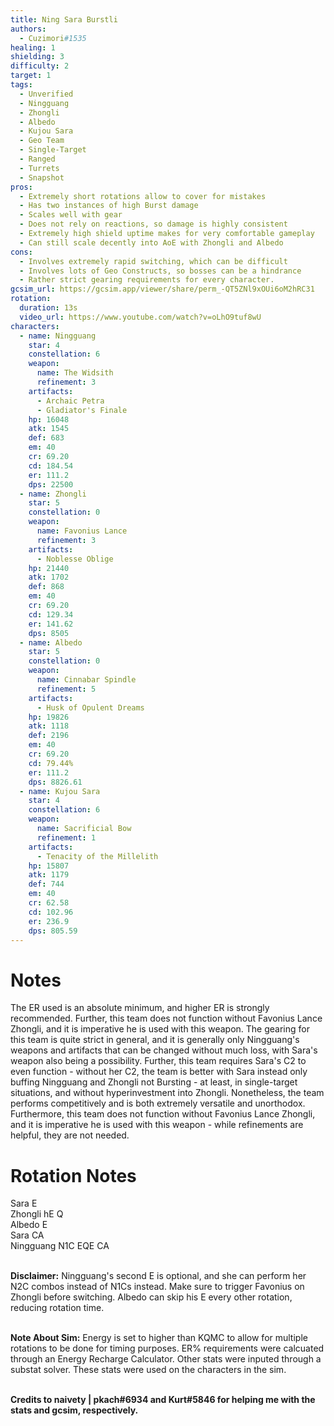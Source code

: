 ```yaml
---
title: Ning Sara Burstli
authors:
  - Cuzimori#1535
healing: 1
shielding: 3
difficulty: 2
target: 1
tags:
  - Unverified
  - Ningguang
  - Zhongli
  - Albedo
  - Kujou Sara
  - Geo Team
  - Single-Target
  - Ranged
  - Turrets
  - Snapshot
pros:
  - Extremely short rotations allow to cover for mistakes
  - Has two instances of high Burst damage
  - Scales well with gear
  - Does not rely on reactions, so damage is highly consistent
  - Extremely high shield uptime makes for very comfortable gameplay
  - Can still scale decently into AoE with Zhongli and Albedo
cons:
  - Involves extremely rapid switching, which can be difficult
  - Involves lots of Geo Constructs, so bosses can be a hindrance
  - Rather strict gearing requirements for every character.
gcsim_url: https://gcsim.app/viewer/share/perm_-QT5ZNl9xOUi6oM2hRC31
rotation:
  duration: 13s
  video_url: https://www.youtube.com/watch?v=oLhO9tuf8wU
characters:
  - name: Ningguang
    star: 4
    constellation: 6
    weapon:
      name: The Widsith
      refinement: 3
    artifacts:
      - Archaic Petra
      - Gladiator's Finale
    hp: 16048
    atk: 1545
    def: 683
    em: 40
    cr: 69.20
    cd: 184.54
    er: 111.2
    dps: 22500
  - name: Zhongli
    star: 5
    constellation: 0
    weapon:
      name: Favonius Lance
      refinement: 3
    artifacts:
      - Noblesse Oblige
    hp: 21440
    atk: 1702
    def: 868
    em: 40
    cr: 69.20
    cd: 129.34
    er: 141.62
    dps: 8505
  - name: Albedo
    star: 5
    constellation: 0
    weapon:
      name: Cinnabar Spindle
      refinement: 5
    artifacts:
      - Husk of Opulent Dreams
    hp: 19826
    atk: 1118
    def: 2196
    em: 40
    cr: 69.20
    cd: 79.44%
    er: 111.2
    dps: 8826.61
  - name: Kujou Sara
    star: 4
    constellation: 6
    weapon:
      name: Sacrificial Bow
      refinement: 1
    artifacts:
      - Tenacity of the Millelith
    hp: 15807
    atk: 1179
    def: 744
    em: 40
    cr: 62.58
    cd: 102.96
    er: 236.9
    dps: 805.59
---
```


# **Notes**

The ER used is an absolute minimum, and higher ER is strongly recommended. Further, this team does not function without Favonius Lance Zhongli, and it is imperative he is used with this weapon. The gearing for this team is quite strict in general, and it is generally only Ningguang's weapons and artifacts that can be changed without much loss, with Sara's weapon also being a possibility. Further, this team requires Sara's C2 to even function - without her C2, the team is better with Sara instead only buffing Ningguang and Zhongli not Bursting - at least, in single-target situations, and without hyperinvestment into Zhongli. Nonetheless, the team performs competitively and is both extremely versatile and unorthodox. Furthermore, this team does not function without Favonius Lance Zhongli, and it is imperative he is used with this weapon - while refinements are helpful, they are not needed.

# **Rotation Notes**
Sara E  
Zhongli hE Q  
Albedo E  
Sara CA  
Ningguang N1C EQE CA
<br></br>

**Disclaimer:** Ningguang's second E is optional, and she can perform her N2C combos instead of N1Cs instead. Make sure to trigger Favonius on Zhongli before switching. Albedo can skip his E every other rotation, reducing rotation time.
<br></br>

**Note About Sim:** Energy is set to higher than KQMC to allow for multiple rotations to be done for timing purposes. ER% requirements were calcuated through an Energy Recharge Calculator. Other stats were inputed through a substat solver. These stats were used on the characters in the sim.
<br></br>

**Credits to naivety | pkach#6934 and Kurt#5846 for helping me with the stats and gcsim, respectively.**